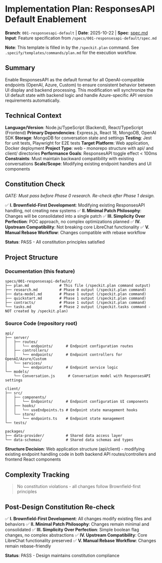 # Implementation Plan: ResponsesAPI Default Enablement

**Branch**: `001-responsesapi-default` | **Date**: 2025-10-22 | **Spec**: [spec.md](./spec.md)
**Input**: Feature specification from `/specs/001-responsesapi-default/spec.md`

**Note**: This template is filled in by the `/speckit.plan` command. See `.specify/templates/commands/plan.md` for the execution workflow.

## Summary

Enable ResponsesAPI as the default format for all OpenAI-compatible endpoints (OpenAI, Azure, Custom) to ensure consistent behavior between UI display and backend processing. This modification will synchronize the UI default state with backend logic and handle Azure-specific API version requirements automatically.

## Technical Context

**Language/Version**: Node.js/TypeScript (Backend), React/TypeScript (Frontend)
**Primary Dependencies**: Express.js, React 18, MongoDB, OpenAI SDK
**Storage**: MongoDB for conversation state and settings
**Testing**: Jest for unit tests, Playwright for E2E tests
**Target Platform**: Web application, Docker deployment
**Project Type**: web - monorepo structure with api/ and client/ directories
**Performance Goals**: ResponsesAPI toggle effect < 100ms
**Constraints**: Must maintain backward compatibility with existing conversations
**Scale/Scope**: Modifying existing endpoint handlers and UI components

## Constitution Check

*GATE: Must pass before Phase 0 research. Re-check after Phase 1 design.*

✅ **I. Brownfield-First Development**: Modifying existing ResponsesAPI handling, not creating new systems
✅ **II. Minimal Patch Philosophy**: Changes will be consolidated into a single patch
✅ **III. Simplicity Over Perfection**: POC approach, no complex optimizations planned
✅ **IV. Upstream Compatibility**: Not breaking core LibreChat functionality
✅ **V. Manual Rebase Workflow**: Changes compatible with rebase workflow

**Status**: PASS - All constitution principles satisfied

## Project Structure

### Documentation (this feature)

```text
specs/001-responsesapi-default/
├── plan.md              # This file (/speckit.plan command output)
├── research.md          # Phase 0 output (/speckit.plan command)
├── data-model.md        # Phase 1 output (/speckit.plan command)
├── quickstart.md        # Phase 1 output (/speckit.plan command)
├── contracts/           # Phase 1 output (/speckit.plan command)
└── tasks.md             # Phase 2 output (/speckit.tasks command - NOT created by /speckit.plan)
```

### Source Code (repository root)

```text
api/
├── server/
│   ├── routes/
│   │   └── endpoints/      # Endpoint configuration routes
│   ├── controllers/
│   │   └── endpoints/      # Endpoint controllers for OpenAI/Azure/Custom
│   └── services/
│       └── endpoints/      # Endpoint service logic
└── models/
    └── Conversation.js      # Conversation model with ResponsesAPI settings

client/
├── src/
│   ├── components/
│   │   └── Endpoints/      # Endpoint configuration UI components
│   ├── hooks/
│   │   └── useEndpoints.ts # Endpoint state management hooks
│   └── store/
│       └── endpoints.ts    # Endpoint state management
└── tests/

packages/
├── data-provider/          # Shared data access layer
└── data-schemas/           # Shared data schemas and types
```

**Structure Decision**: Web application structure (api/client) - modifying existing endpoint handling code in both backend API routes/controllers and frontend React components

## Complexity Tracking

> No constitution violations - all changes follow Brownfield-first principles

## Post-Design Constitution Re-check

✅ **I. Brownfield-First Development**: All changes modify existing files and behaviors
✅ **II. Minimal Patch Philosophy**: Changes remain minimal and consolidated
✅ **III. Simplicity Over Perfection**: Simple boolean flag changes, no complex abstractions
✅ **IV. Upstream Compatibility**: Core LibreChat functionality preserved
✅ **V. Manual Rebase Workflow**: Changes remain rebase-friendly

**Status**: PASS - Design maintains constitution compliance
